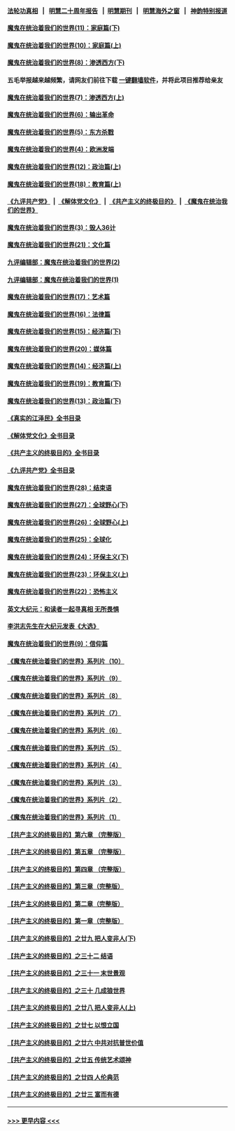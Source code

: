 #### [法轮功真相](https://github.com/gfw-breaker/truth/blob/master/README.md?t=0) &nbsp;&nbsp;|&nbsp;&nbsp; [明慧二十周年报告](https://github.com/gfw-breaker/mh-reports/blob/master/README.md?t=0) &nbsp;&nbsp;|&nbsp;&nbsp;[明慧期刊](https://github.com/gfw-breaker/mh-qikan) &nbsp;&nbsp;|&nbsp;&nbsp; [明慧海外之窗](https://github.com/gfw-breaker/mh-news/blob/master/README.md?t=0) &nbsp;&nbsp;|&nbsp;&nbsp; [神韵特别报道](https://github.com/gfw-breaker/mh-news/blob/master/shenyun.md?t=0)
#### [魔鬼在统治着我们的世界(11)：家庭篇(下)](../pages/nsc422/n10440961.md?t=12141601) 
#### [魔鬼在统治着我们的世界(10)：家庭篇(上)](../pages/nsc422/n10435448.md?t=12141601) 
#### [魔鬼在统治着我们的世界(8)：渗透西方(下)](../pages/nsc422/n10429603.md?t=12141601) 
#### 五毛举报越来越频繁，请网友们前往下载 [一键翻墙软件](https://github.com/gfw-breaker/ssr-accounts)，并将此项目推荐给亲友
#### [魔鬼在统治着我们的世界(7)：渗透西方(上)](../pages/nsc422/n10426013.md?t=12141601) 
#### [魔鬼在统治着我们的世界(6)：输出革命](../pages/nsc422/n10421536.md?t=12141601) 
#### [魔鬼在统治着我们的世界(5)：东方杀戮](../pages/nsc422/n10417707.md?t=12141601) 
#### [魔鬼在统治着我们的世界(4)：欧洲发端](../pages/nsc422/n10414890.md?t=12141601) 
#### [魔鬼在统治着我们的世界(12)：政治篇(上)](../pages/nsc422/n10444576.md?t=12141601) 
#### [魔鬼在统治着我们的世界(18)：教育篇(上)](../pages/nsc422/n10526970.md?t=12141601) 
#### [《九评共产党》](https://github.com/begood0513/9ping.md/blob/master/README.md) &nbsp;|&nbsp; [《解体党文化》](../../../../jtdwh.md/blob/master/README.md)  &nbsp;|&nbsp; [《共产主义的终极目的》](../../../../gczydzjmd.md/blob/master/README.md) &nbsp;|&nbsp; [《魔鬼在统治我们的世界》](../../../../mgztzwmdsj.md/blob/master/README.md) 
#### [魔鬼在统治着我们的世界(3)：毁人36计](../pages/nsc422/n10411583.md?t=12141601) 
#### [魔鬼在统治着我们的世界(21)：文化篇](../pages/nsc422/n10597706.md?t=12141601) 
#### [九评编辑部：魔鬼在统治着我们的世界(2)](../pages/nsc422/n10410036.md?t=12141601) 
#### [九评编辑部：魔鬼在统治着我们的世界(1)](../pages/nsc422/n10406825.md?t=12141601) 
#### [魔鬼在统治着我们的世界(17)：艺术篇](../pages/nsc422/n10499093.md?t=12141601) 
#### [魔鬼在统治着我们的世界(16)：法律篇](../pages/nsc422/n10485969.md?t=12141601) 
#### [魔鬼在统治着我们的世界(15)：经济篇(下)](../pages/nsc422/n10469975.md?t=12141601) 
#### [魔鬼在统治着我们的世界(20)：媒体篇](../pages/nsc422/n10586579.md?t=12141601) 
#### [魔鬼在统治着我们的世界(14)：经济篇(上)](../pages/nsc422/n10457370.md?t=12141601) 
#### [魔鬼在统治着我们的世界(19)：教育篇(下)](../pages/nsc422/n10564808.md?t=12141601) 
#### [魔鬼在统治着我们的世界(13)：政治篇(下)](../pages/nsc422/n10448270.md?t=12141601) 
#### [《真实的江泽民》全书目录](../pages/nsc422/n13721399.md?t=12141601) 
#### [《解体党文化》全书目录](../pages/nsc422/n13721157.md?t=12141601) 
#### [《共产主义的终极目的》全书目录](../pages/nsc422/n13721048.md?t=12141601) 
#### [《九评共产党》全书目录](../pages/nsc422/n13708085.md?t=12141601) 
#### [魔鬼在统治着我们的世界(28)：结束语](../pages/nsc422/n10936246.md?t=12141601) 
#### [魔鬼在统治着我们的世界(27)：全球野心(下)](../pages/nsc422/n10928319.md?t=12141601) 
#### [魔鬼在统治着我们的世界(26)：全球野心(上)](../pages/nsc422/n10900318.md?t=12141601) 
#### [魔鬼在统治着我们的世界(25)：全球化](../pages/nsc422/n10788205.md?t=12141601) 
#### [魔鬼在统治着我们的世界(24)：环保主义(下)](../pages/nsc422/n10695307.md?t=12141601) 
#### [魔鬼在统治着我们的世界(23)：环保主义(上)](../pages/nsc422/n10688613.md?t=12141601) 
#### [魔鬼在统治着我们的世界(22)：恐怖主义](../pages/nsc422/n10614727.md?t=12141601) 
#### [英文大纪元：和读者一起寻真相 无所畏惧](../pages/nsc422/n12542027.md?t=12141601) 
#### [李洪志先生在大纪元发表《大选》](../pages/nsc422/n12534746.md?t=12141601) 
#### [魔鬼在统治着我们的世界(9)：信仰篇](../pages/nsc422/n10432159.md?t=12141601) 
#### [《魔鬼在统治着我们的世界》系列片（10）](../pages/nsc422/n12292670.md?t=12141601) 
#### [《魔鬼在统治着我们的世界》系列片（9）](../pages/nsc422/n12290859.md?t=12141601) 
#### [《魔鬼在统治着我们的世界》系列片（8）](../pages/nsc422/n12287445.md?t=12141601) 
#### [《魔鬼在统治着我们的世界》系列片（7）](../pages/nsc422/n12283425.md?t=12141601) 
#### [《魔鬼在统治着我们的世界》系列片（6）](../pages/nsc422/n12282314.md?t=12141601) 
#### [《魔鬼在统治着我们的世界》系列片（5）](../pages/nsc422/n12281419.md?t=12141601) 
#### [《魔鬼在统治着我们的世界》系列片（4）](../pages/nsc422/n12274024.md?t=12141601) 
#### [《魔鬼在统治着我们的世界》系列片（3）](../pages/nsc422/n12271322.md?t=12141601) 
#### [《魔鬼在统治着我们的世界》系列片（2）](../pages/nsc422/n12269049.md?t=12141601) 
#### [《魔鬼在统治着我们的世界》系列片（1）](../pages/nsc422/n12267575.md?t=12141601) 
#### [【共产主义的终极目的】第六章 （完整版）](../pages/nsc422/n11428913.md?t=12141601) 
#### [【共产主义的终极目的】第五章 （完整版）](../pages/nsc422/n11428912.md?t=12141601) 
#### [【共产主义的终极目的】第四章 （完整版）](../pages/nsc422/n11428907.md?t=12141601) 
#### [【共产主义的终极目的】第三章（完整版）](../pages/nsc422/n11428848.md?t=12141601) 
#### [【共产主义的终极目的】第二章（完整版）](../pages/nsc422/n11428831.md?t=12141601) 
#### [【共产主义的终极目的】第一章（完整版）](../pages/nsc422/n11417651.md?t=12141601) 
#### [【共产主义的终极目的】之廿九 把人变非人(下)](../pages/nsc422/n11344140.md?t=12141601) 
#### [【共产主义的终极目的】之三十二 结语](../pages/nsc422/n11360535.md?t=12141601) 
#### [【共产主义的终极目的】之三十一 末世景观](../pages/nsc422/n11351129.md?t=12141601) 
#### [【共产主义的终极目的】之三十 几成狼世界](../pages/nsc422/n11348280.md?t=12141601) 
#### [【共产主义的终极目的】之廿八 把人变非人(上)](../pages/nsc422/n11340492.md?t=12141601) 
#### [【共产主义的终极目的】之廿七 以恨立国](../pages/nsc422/n11336944.md?t=12141601) 
#### [【共产主义的终极目的】之廿六 中共对抗普世价值](../pages/nsc422/n11324785.md?t=12141601) 
#### [【共产主义的终极目的】之廿五 传统艺术颂神](../pages/nsc422/n11296396.md?t=12141601) 
#### [【共产主义的终极目的】之廿四 人伦典范](../pages/nsc422/n11296397.md?t=12141601) 
#### [【共产主义的终极目的】之廿三 富而有德](../pages/nsc422/n11283598.md?t=12141601) 

----
#### [ >>> 更早内容 <<< ](../indexes/nsc422-earlier.md)
